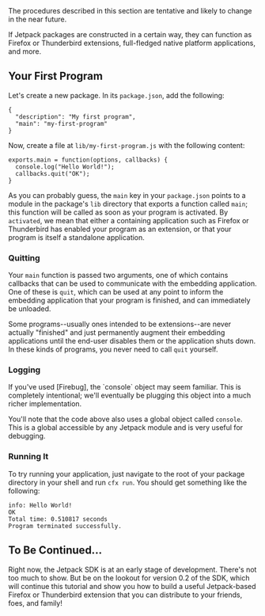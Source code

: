 <span class="aside">
The procedures described in this section are tentative and likely to
change in the near future.
</span>

If Jetpack packages are constructed in a certain way, they can function as
Firefox or Thunderbird extensions, full-fledged native platform applications,
and more.

## Your First Program ##

Let's create a new package. In its `package.json`, add the following:

    {
      "description": "My first program",
      "main": "my-first-program"
    }

Now, create a file at `lib/my-first-program.js` with the following content:

    exports.main = function(options, callbacks) {
      console.log("Hello World!");
      callbacks.quit("OK");
    }

As you can probably guess, the `main` key in your `package.json`
points to a module in the package's `lib` directory that exports a
function called `main`; this function will be called as soon as your
program is activated. By `activated`, we mean that either a containing
application such as Firefox or Thunderbird has enabled your program as
an extension, or that your program is itself a standalone application.

### Quitting ###

Your `main` function is passed two arguments, one of which contains
callbacks that can be used to communicate with the embedding application.
One of these is `quit`, which can be used at any point to inform the
embedding application that your program is finished, and can immediately
be unloaded.

Some programs--usually ones intended to be extensions--are never
actually "finished" and just permanently augment their embedding
applications until the end-user disables them or the application shuts
down. In these kinds of programs, you never need to call `quit`
yourself.

### Logging ###

<span class="aside">
If you've used [Firebug], the `console` object may seem familiar.
This is completely intentional; we'll eventually be plugging
this object into a much richer implementation.

  [Firebug]: http://getfirebug.com/
</span>

You'll note that the code above also uses a global object called `console`.
This is a global accessible by any Jetpack module and is very useful
for debugging.

### Running It ###

To try running your application, just navigate to the root of your
package directory in your shell and run `cfx run`.  You should
get something like the following:

    info: Hello World!
    OK
    Total time: 0.510817 seconds
    Program terminated successfully.

## To Be Continued... ##

Right now, the Jetpack SDK is at an early stage of
development. There's not too much to show. But be on the lookout for
version 0.2 of the SDK, which will continue this tutorial and show you
how to build a useful Jetpack-based Firefox or Thunderbird extension
that you can distribute to your friends, foes, and family!
